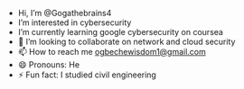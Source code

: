 -  Hi, I’m @Gogathebrains4
-  I’m interested in cybersecurity
-  I’m currently learning google cybersecurity on coursea
- 💞️ I’m looking to collaborate on network and cloud security 
- 📫 How to reach me ogbechewisdom1@gmail.com
- 😄 Pronouns: He
- ⚡ Fun fact: I studied civil engineering

<!---
Gogathebrains4/Gogathebrains4 is a ✨ special ✨ repository because its `README.md` (this file) appears on your GitHub profile.
You can click the Preview link to take a look at your changes.
--->
